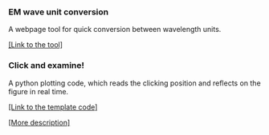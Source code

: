 ### EM wave unit conversion
A webpage tool for quick conversion between wavelength units.

<a href="tools_dir/unit">[Link to the tool]</a>

### Click and examine!
A python plotting code, which reads the clicking position and reflects on the figure in real time.

<a href="https://github.com/idchiang/templates/blob/master/clicking/clicking.py" target="_blank">[Link to the template code]</a>

<a href="tools_dir/click" target="_blank">[More description]</a>
